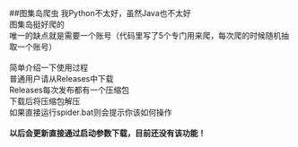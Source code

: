 ##图集岛爬虫
我Python不太好，虽然Java也不太好</br>
图集岛挺好爬的</br>
唯一的缺点就是需要一个账号（代码里写了5个专门用来爬，每次爬的时候随机抽取一个账号）
</br>
</br>
简单介绍一下使用过程</br>
普通用户请从Releases中下载</br>
Releases每次发布都有一个压缩包</br>
下载后将压缩包解压</br>
如果直接运行spider.bat则会提示你该如何操作</br>
</br>
<b>以后会更新直接通过启动参数下载，目前还没有该功能！</b>